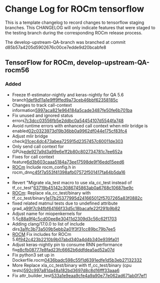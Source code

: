 # Change Log for ROCm tensorflow

This is a template changelog to record changes to tensorflow staging branches.
This CHANGELOG will only indicate features that were staged to the testing branch during the corresponding ROCm release process.

The develop-upstream-QA-branch was branched at commit d85b57a4205d5902676c00ce7edde9d20bcabfe8

## TensorFlow for ROCm, develop-upstream-QA-rocm56

### Added
*   Freeze tf-estimator-nightly and keras-nightly for QA 5.6 branch[1def9d11a1e9ff9ffed9a73ceb46bbf62358185c](https://github.com/ROCmSoftwarePlatform/tensorflow-upstream/commit/1def9d11a1e9ff9ffed9a73ceb46bbf62358185c)
*   Changes to track call-context information[5997aca821e964184a5cade3487fe50fe6b701ba](https://github.com/ROCmSoftwarePlatform/tensorflow-upstream/commit/5997aca821e964184a5cade3487fe50fe6b701ba)
*   Fix unused and ignored status errors[7c3dcc03556fb5e2ddbc0a54454107d5544fa748](https://github.com/ROCmSoftwarePlatform/tensorflow-upstream/commit/7c3dcc03556fb5e2ddbc0a54454107d5544fa748)
*   Avoid runtime errors with enhanced call context when mlir bridge is enabled[02c0323973d19b36bb0a9962df044e175cf83fc4](https://github.com/ROCmSoftwarePlatform/tensorflow-upstream/commit/02c0323973d19b36bb0a9962df044e175cf83fc4)
*   Adjust mlir bridge check[01cec4dc473abea725915d2357457c60011de303](https://github.com/ROCmSoftwarePlatform/tensorflow-upstream/commit/01cec4dc473abea725915d2357457c60011de303)
*   Only send call context for GPUs[ede927a9d3a99e6e1f2b80c802734781c7ee652a](https://github.com/ROCmSoftwarePlatform/tensorflow-upstream/commit/ede927a9d3a99e6e1f2b80c802734781c7ee652a)
*   Fixes for call context feature[6d3b603caaa5184a73ee17598de9f16edd15eed6](https://github.com/ROCmSoftwarePlatform/tensorflow-upstream/commit/6d3b603caaa5184a73ee17598de9f16edd15eed6)
*   [ROCm] Include rocm_config.h in rocm_dnn[c45f7a553f41398afb07572f501417fa64b5da16](https://github.com/ROCmSoftwarePlatform/tensorflow-upstream/commit/c45f7a553f41398afb07572f501417fa64b5da16)
*   [ROCm]: Cleanup[78e276daaf8a833dfecfb6bc77c57dafad4592b6](https://github.com/ROCmSoftwarePlatform/tensorflow-upstream/commit/78e276daaf8a833dfecfb6bc77c57dafad4592b6)
*   Revert "Migrate xla_test macro to use xla_cc_test instead of tf_cc_test"[63719b45142c3086745863ab0a6768c10687be9c](https://github.com/ROCmSoftwarePlatform/tensorflow-upstream/commit/63719b45142c3086745863ab0a6768c10687be9c)
*   [ROCm]: Replace xla_cc_test/binary with tf_cc_test/binary[1e17b25377995d241665012f5707265a83f0882c](https://github.com/ROCmSoftwarePlatform/tensorflow-upstream/commit/1e17b25377995d241665012f5707265a83f0882c)
*   fixed related matmul tests due to undefined attribute grad_a[99f7c94fbf64166f33d5c18bacafe22f291b9b82](https://github.com/ROCmSoftwarePlatform/tensorflow-upstream/commit/99f7c94fbf64166f33d5c18bacafe22f291b9b82)
*   Adjust name for miopenkernels for 5.5[c88a9f4c5cd00ee8e30411d2309d3c56c62f1703](https://github.com/ROCmSoftwarePlatform/tensorflow-upstream/commit/c88a9f4c5cd00ee8e30411d2309d3c56c62f1703)
*   Adding clang/17.0.0 to list of include dirs[3a1fc3b73a509b5ebb2a01f3f31cc89bc79b7ee5](https://github.com/ROCmSoftwarePlatform/tensorflow-upstream/commit/3a1fc3b73a509b5ebb2a01f3f31cc89bc79b7ee5)
*   [ROCM] Fix includes for ROCm 5.6[f942c423b2210b9b07abd340a4d4b340e939fa01](https://github.com/ROCmSoftwarePlatform/tensorflow-upstream/commit/f942c423b2210b9b07abd340a4d4b340e939fa01)
*   Adjust keras-nightly pin to consume RNN performance fix[e8cfb08777e8fad23fc6662b6ddfdea5ad52a07d](https://github.com/ROCmSoftwarePlatform/tensorflow-upstream/commit/e8cfb08777e8fad23fc6662b6ddfdea5ad52a07d)
*   Fix python3 set up in Dockerfile.rocm[0436badc598c55f1d6391edfe1d5b3eb27132332](https://github.com/ROCmSoftwarePlatform/tensorflow-upstream/commit/0436badc598c55f1d6391edfe1d5b3eb27132332)
*   More Replace xla_cc_test/binary with tf_cc_test/binary (cpu tests)[592c997a81da48a182bd3697d8c8d16fff33aaa6](https://github.com/ROCmSoftwarePlatform/tensorflow-upstream/commit/592c997a81da48a182bd3697d8c8d16fff33aaa6)
*   Fix attr_builder_test[533a1e9eaa9cfe4a9a90e77e062ad671ab0f7ef1](https://github.com/ROCmSoftwarePlatform/tensorflow-upstream/commit/533a1e9eaa9cfe4a9a90e77e062ad671ab0f7ef1)
